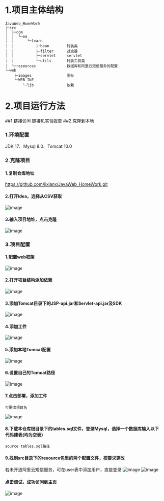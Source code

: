 # 1.项目主体结构
```
JavaWeb_HomeWork
├─src
│  ├─com
│  │  └─oa
│  │      └─learn
│  │          ├─bean        封装类
│  │          ├─filter      过滤器
│  │          ├─servlet     servlet
│  │          └─utils       封装工具类
│  └─resources              数据库和阿里云短信服务的配置
└─web
    ├─images                图标
    └─WEB-INF         
        └─lib               依赖
```

                

# 2.项目运行方法
##1.链接访问
链接见实验报告
##2.克隆到本地
### 1.环境配置
JDK 17、Mysql 8.0、Tomcat 10.0
### 2.克隆项目
#### 1.复制仓库地址
https://github.com/lixianx/JavaWeb_HomeWork.git
#### 2.打开Idea，选择从CSV获取
![image](https://github.com/lixianx/my_webplatform/blob/main/images/7OI4UB5FUJ8%7DM17Q4%25_I0DO.png?raw=true)
#### 3.输入项目地址，点击克隆
![image](https://github.com/lixianx/my_webplatform/blob/main/images/6O@GRPR\)N%7BY\)%5D7PNVZF%5BLUU.png?raw=true)
### 3.项目配置
#### 1.配置web框架
![image](https://github.com/lixianx/my_webplatform/blob/main/images/FCTLU6JM@OIK%60M%7DKRU%5B_XII.png?raw=true)
#### 2.打开项目结构添加依赖
![image](https://github.com/lixianx/my_webplatform/blob/main/images/9RD5A%5DDDV$K%7B2_Z2X~QRY%7DI.png?raw=true)
#### 3.添加Tomcat目录下的JSP-api.jar和Servlet-api.jar及SDK
![image](https://github.com/lixianx/my_webplatform/blob/main/images/8~8G62$S%7DG@6LZW_WW\(2FGS.png?raw=true)
#### 4.添加工件
![image](https://github.com/lixianx/my_webplatform/blob/main/images/%5D3@2B%604DT%25658%5BMMQB%5D%25XZR.png?raw=true)
#### 5.添加本地Tomcat配置
![image](https://github.com/lixianx/my_webplatform/blob/5c97aec4e4f8b5f3321d8c0abfc6f38fdc16d26e/images/%25A%40\(66UP1R64L\)J%409AP7\)%7DT.png)
#### 6.设置自己的Tomcat路径
![image](https://github.com/lixianx/my_webplatform/blob/main/images/BEA7WHY3U85K$4%7DZR~G5381.png?raw=true)
#### 7.点击部署，添加工件
    可更改项目名
![image](https://github.com/lixianx/my_webplatform/blob/main/images/B%5DTUV@8%60$W@U3CN5RR73T%5BO.png?raw=true)
#### 8.下载本仓库根目录下的tables.sql文件，登录Mysql，选择一个数据库输入以下代码建表(均为空表）
```
source tables.sql路径
```
#### 9.找到src目录下的resource包里的两个配置文件，按要求更改
若未开通阿里云短信服务，可在user表中添加用户，直接登录
![image](https://github.com/lixianx/my_webplatform/blob/main/images/FB9O1K8X7%60ECH6%5B\)SH7NV~C.png?raw=true)
![image](https://github.com/lixianx/my_webplatform/blob/main/images/%60%7DL~%7BFS%5B2F1D49Z%60FHK%60%7DNT.png?raw=true)
#### 点击调试，成功访问到主页
![image](https://github.com/lixianx/my_webplatform/blob/main/images/ATEZ7AO7%7BGWLR@P@AFT@S%256.png?raw=true)
